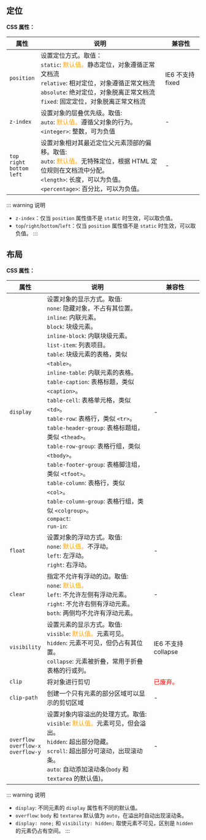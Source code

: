 ## 定位

**CSS 属性：**

属性|说明|兼容性
-|-|-
`position`|设置定位方式。取值：<br>`static`: <font color="orange">默认值。</font>静态定位，对象遵循正常文档流<br>`relative`: 相对定位，对象遵循正常文档流<br>`absolute`: 绝对定位，对象脱离正常文档流<br>`fixed`: 固定定位，对象脱离正常文档流|IE6 不支持 fixed
`z-index`|设置对象的层叠优先级。取值: <br>`auto`: <font color="orange">默认值。</font>遵循父对象的行为。<br>`<integer>`: 整数，可为负值|-
`top`<br>`right`<br>`bottom`<br>`left`|设置对象相对其最近定位父元素顶部的偏移。取值: <br>`auto`: <font color="orange">默认值。</font>无特殊定位，根据 HTML 定位规则在文档流中分配。<br>`<length>`: 长度，可以为负值。<br>`<percentage>`: 百分比，可以为负值。|-


::: warning 说明
+ `z-index`：仅当 `position` 属性值不是 `static` 时生效，可以取负值。
+ `top`/`right`/`bottom`/`left`：仅当 `position` 属性值不是 `static` 时生效，可以取负值。
:::




## 布局

**CSS 属性：**

属性|说明|兼容性
-|-|-
`display`|设置对象的显示方式。取值: <br>`none`: 隐藏对象，不占有其位置。<br>`inline`: 内联元素。<br>`block`: 块级元素。<br>`inline-block`: 内联块级元素。<br>`list-item`: 列表项目。<br>`table`: 块级元素的表格，类似 `<table>`。<br>`inline-table`: 内联元素的表格。<br>`table-caption`: 表格标题，类似`<caption>`。<br>`table-cell`: 表格单元格，类似 `<td>`。<br>`table-row`: 表格行，类似 `<tr>`。<br>`table-header-group`: 表格标题组，类似 `<thead>`。<br>`table-row-group`: 表格行组，类似 `<tbody>`。<br>`table-footer-group`: 表格脚注组，类似 `<tfoot>`。<br>`table-column`: 表格行，类似 `<col>`。<br>`table-column-group`: 表格行组，类似 `<colgroup>`。<br>`compact`: <br>`run-in`: |-
`float`|设置对象的浮动方式。取值: <br>`none`: <font color="orange">默认值。</font>不浮动。<br>`left`: 左浮动。<br>`right`: 右浮动。|-
`clear`|指定不允许有浮动的边。取值: <br>`none`: <font color="orange">默认值。</font><br>`left`: 不允许左侧有浮动元素。<br>`right`: 不允许右侧有浮动元素。<br>`both`: 两侧均不允许有浮动元素。|-
`visibility`|设置元素的显示方式。取值: <br>`visible`: <font color="orange">默认值。</font>元素可见。<br>`hidden`: 元素不可见，但仍占有其位置。<br>`collapse`: 元素被折叠，常用于折叠表格的行或列。|IE6 不支持 collapse
`clip`|将对象进行剪切|<font color="red">已废弃。</font>
`clip-path`|创建一个只有元素的部分区域可以显示的剪切区域|-
`overflow`<br>`overflow-x`<br>`overflow-y`|设置对象内容溢出的处理方式。取值: <br>`visible`: <font color="orange">默认值。</font>元素可见，但会溢出。<br>`hidden`: 超出部分隐藏。<br>`scroll`: 超出部分可滚动，出现滚动条。<br>`auto`: 自动添加滚动条(`body` 和 `textarea` 的默认值)。|-


::: warning 说明
+ `display`: 不同元素的 `display` 属性有不同的默认值。
+ `overflow`: `body` 和 `textarea` 默认值为 `auto`，在溢出时自动出现滚动条。
+ `display: none;` 和 `visibility: hidden;` 取使元素不可见，区别是 `hidden` 的元素仍占有空间。
:::